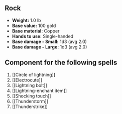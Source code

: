 ## Rock
- **Weight:** 1.0 lb
- **Base value:** 100 gold
- **Base material:** Copper
- **Hands to use:** Single-handed
- **Base damage - Small:** 1d3 (avg 2.0)
- **Base damage - Large:** 1d3 (avg 2.0)

## Component for the following spells

1. [[Circle of lightning]]
2. [[Electrocute]]
3. [[Lightning bolt]]
4. [[Lightning-enchant item]]
5. [[Shocking touch]]
6. [[Thunderstorm]]
7. [[Thunderstrike]]
